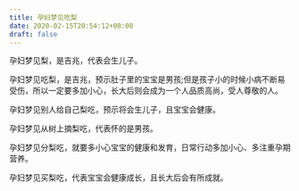 ```yaml
---
title: 孕妇梦见吃梨
date: 2020-02-15T20:54:12+08:00
draft: false
---
```


孕妇梦见梨，是吉兆，代表会生儿子。<br>

孕妇梦见吃梨，是吉兆，预示肚子里的宝宝是男孩;但是孩子小的时候小病不断易受伤，所以一定要多加小心，长大后则会成为一个人品质高尚，受人尊敬的人。<br>

孕妇梦见别人给自己梨吃，预示将会生儿子，且宝宝会健康。<br>

孕妇梦见从树上摘梨吃，代表怀的是男孩。<br>

孕妇梦见分梨吃，就要多小心宝宝的健康和发育，日常行动多加小心、多注重孕期营养。<br>

孕妇梦见买梨吃，代表宝宝会健康成长，且长大后会有所成就。<br>
